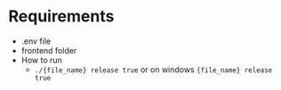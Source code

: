 # Requirements
- .env file
- frontend folder
- How to run 
  - `./{file_name} release true` or on windows `{file_name} release true`
